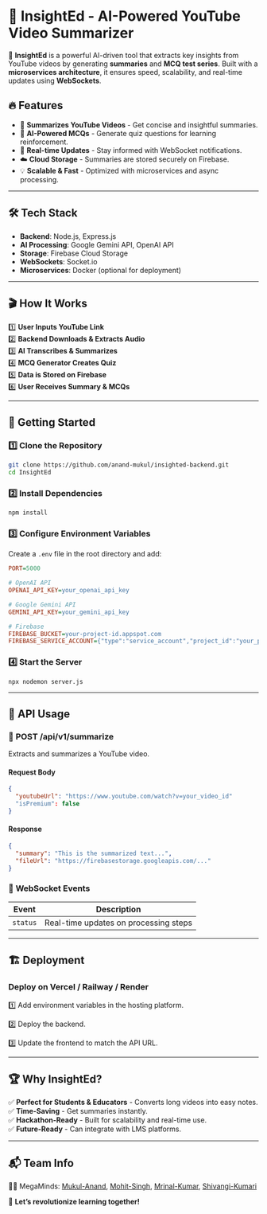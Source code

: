 # 📌 InsightEd - AI-Powered YouTube Video Summarizer

🚀 **InsightEd** is a powerful AI-driven tool that extracts key insights from YouTube videos by generating **summaries** and **MCQ test series**. Built with a **microservices architecture**, it ensures speed, scalability, and real-time updates using **WebSockets**.

## 🔥 Features

- 🎯 **Summarizes YouTube Videos** - Get concise and insightful summaries.
- 🤖 **AI-Powered MCQs** - Generate quiz questions for learning reinforcement.
- 📡 **Real-time Updates** - Stay informed with WebSocket notifications.
- ☁️ **Cloud Storage** - Summaries are stored securely on Firebase.
- 💡 **Scalable & Fast** - Optimized with microservices and async processing.

---

## 🛠️ Tech Stack

- **Backend**: Node.js, Express.js
- **AI Processing**: Google Gemini API, OpenAI API
- **Storage**: Firebase Cloud Storage
- **WebSockets**: Socket.io
- **Microservices**: Docker (optional for deployment)

---

## 🎬 How It Works

1️⃣ **User Inputs YouTube Link**  
2️⃣ **Backend Downloads & Extracts Audio**  
3️⃣ **AI Transcribes & Summarizes**  
4️⃣ **MCQ Generator Creates Quiz**  
5️⃣ **Data is Stored on Firebase**  
6️⃣ **User Receives Summary & MCQs**  



---

## 🚀 Getting Started

### 1️⃣ Clone the Repository

```sh
git clone https://github.com/anand-mukul/insighted-backend.git
cd InsightEd
```

### 2️⃣ Install Dependencies

```sh
npm install
```

### 3️⃣ Configure Environment Variables

Create a `.env` file in the root directory and add:

```ini
PORT=5000

# OpenAI API
OPENAI_API_KEY=your_openai_api_key

# Google Gemini API
GEMINI_API_KEY=your_gemini_api_key

# Firebase
FIREBASE_BUCKET=your-project-id.appspot.com
FIREBASE_SERVICE_ACCOUNT={"type":"service_account","project_id":"your_project_id",...}
```

### 4️⃣ Start the Server

```sh
npx nodemon server.js
```

---

## 📡 API Usage

### 🔹 **POST /api/v1/summarize**

Extracts and summarizes a YouTube video.

#### **Request Body**

```json
{
  "youtubeUrl": "https://www.youtube.com/watch?v=your_video_id"
  "isPremium": false
}
```

#### **Response**

```json
{
  "summary": "This is the summarized text...",
  "fileUrl": "https://firebasestorage.googleapis.com/..."
}
```

### 🔹 **WebSocket Events**

| Event   | Description |
|---------|------------|
| `status` | Real-time updates on processing steps |

---

## 🏗️ Deployment

### Deploy on **Vercel / Railway / Render**

1️⃣ Add environment variables in the hosting platform.

2️⃣ Deploy the backend.

3️⃣ Update the frontend to match the API URL.

---

## 🏆 Why InsightEd?

✅ **Perfect for Students & Educators** - Converts long videos into easy notes.  
✅ **Time-Saving** - Get summaries instantly.  
✅ **Hackathon-Ready** - Built for scalability and real-time use.  
✅ **Future-Ready** - Can integrate with LMS platforms.  

---

## 📬 Team Info

👨‍💻 MegaMinds: [Mukul-Anand](https://github.com/anand-mukul), [Mohit-Singh](https://github.com/msxcodes), [Mrinal-Kumar](https://github.com/Darklord-41), [Shivangi-Kumari](https://github.com/Shivangi033)  

🚀 **Let’s revolutionize learning together!**
